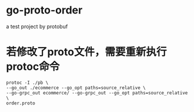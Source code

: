 # go-proto-order
a test project by protobuf


# 若修改了proto文件，需要重新执行protoc命令
```shell
protoc -I ./pb \
--go_out ./ecommerce --go_opt paths=source_relative \
--go-grpc_out ecommerce/ --go-grpc_out --go_opt paths=source_relative \
order.proto
```


